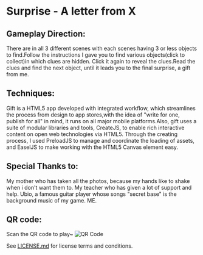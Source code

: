 # Surprise - A letter from X

## Gameplay Direction:

  There are in all 3 different scenes with each scenes having 3 or less objects to find.Follow the instructions I gave you to find various objects(click to collect)in which clues are hidden. Click it again to reveal the clues.Read the clues and find the next object, until it leads you to the final surprise, a gift from me. 

## Techniques:

  Gift is a HTML5 app developed with integrated workflow, which streamlines the process from design to app stores,with the idea of "write for one, publish for all" in mind, it runs on all major mobile platforms.Also, gift uses a suite of modular libraries and tools, CreateJS, to enable rich interactive content on open web technologies via HTML5. Through the creating process, I used PreloadJS to manage and coordinate the loading of assets, and EaselJS to make working with the HTML5 Canvas element easy.

## Special Thanks to:

My mother who has taken all the photos, because my hands like to shake when i don't want them to.
My teacher who has given a lot of support and help.
Ubio, a famous guitar player whose songs "secret base" is the background music of my game.
ME.

## QR code:

Scan the QR code to play~
![QR Code](http://aadps.net/h5/gift/qrcode.gif)

See [LICENSE.md](LICENSE.md) for license terms and conditions.

